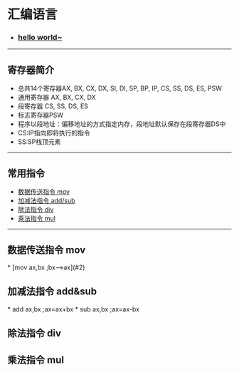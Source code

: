 # 汇编语言

<!DOCTYPE HTML>
<html>
<head></head>

<body>
<ul>
  <li><h3><a href=".\notes\hw.asm">hello world~</a></h3></li>
</ul>
<hr>

<h2>寄存器简介</h2>
<ul>
  <li><span>总共14个寄存器AX, BX, CX, DX, SI, DI, SP, BP, IP, CS, SS, DS, ES, PSW</span></li>
  <li><span>通用寄存器 AX, BX, CX, DX</span></li>
  <li><span>段寄存器 CS, SS, DS, ES</span></li>
  <li><span>标志寄存器PSW</span></li>
  <li><span>程序以段地址：偏移地址的方式指定内存，段地址默认保存在段寄存器DS中</span></li>
  <li><span>CS:IP指向即将执行的指令</span></li>
  <li><span>SS:SP栈顶元素</span></li>
</ul>
<hr>

</body>
</html>

## 常用指令
- [数据传送指令 mov](#mov)
- [加减法指令 add/sub](#addsub)
- [除法指令 div](#div)
- [乘法指令 mul](#mul)

***

<h2 id="mov">数据传送指令 mov</h2>
*   [mov ax,bx     ;bx-->ax](#2)

<h2 id="addsub">加减法指令 add&sub</h2>
*   add ax,bx     ;ax=ax+bx
*   sub ax,bx     ;ax=ax-bx

<h2 id="div">除法指令 div</h2>

<h2 id="mov">乘法指令 mul</h2>

